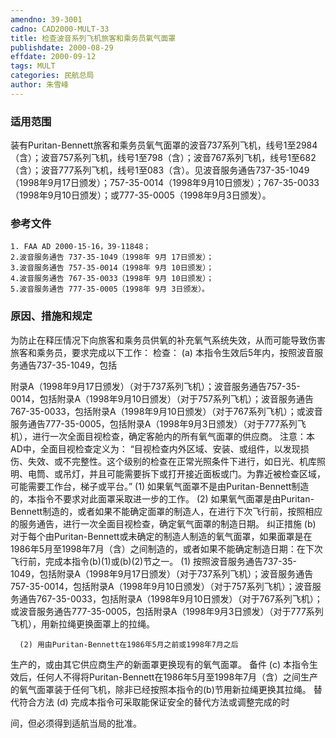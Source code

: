 ```yaml
---
amendno: 39-3001
cadno: CAD2000-MULT-33
title: 检查波音系列飞机旅客和乘务员氧气面罩
publishdate: 2000-08-29
effdate: 2000-09-12
tags: MULT
categories: 民航总局
author: 朱雪峰
---
```


### 适用范围 
装有Puritan-Bennett旅客和乘务员氧气面罩的波音737系列飞机，线号1至2984（含）；波音757系列飞机，线号1至798（含）；波音767系列飞机，线号1至682（含）；波音777系列飞机，线号1至083（含）。见波音服务通告737-35-1049（1998年9月17日颁发）；757-35-0014（1998年9月10日颁发）；767-35-0033（1998年9月10日颁发）；或777-35-0005（1998年9月3日颁发）。

<!--more-->
### 参考文件
    1. FAA AD 2000-15-16，39-11848；
    2.波音服务通告 737-35-1049（1998年 9月 17日颁发）；
    3.波音服务通告 757-35-0014（1998年 9月 10日颁发）；
    4.波音服务通告 767-35-0033（1998年 9月 10日颁发）；
    5.波音服务通告 777-35-0005（1998年 9月 3日颁发）。

### 原因、措施和规定 
为防止在释压情况下向旅客和乘务员供氧的补充氧气系统失效，从而可能导致伤害旅客和乘务员，要求完成以下工作： 
    检查：
 (a) 本指令生效后5年内，按照波音服务通告737-35-1049，包括
       
附录A（1998年9月17日颁发）（对于737系列飞机）；波音服务通告757-35-0014，包括附录A（1998年9月10日颁发）（对于757系列飞机）；波音服务通告767-35-0033，包括附录A（1998年9月10日颁发）（对于767系列飞机）；或波音服务通告777-35-0005，包括附录A（1998年9月3日颁发）（对于777系列飞机），进行一次全面目视检查，确定客舱内的所有氧气面罩的供应商。 
    注意：本AD中，全面目视检查定义为： “目视检查内外区域、安装、或组件，以发现损伤、失效、或不完整性。这个级别的检查在正常光照条件下进行，如日光、机库照明、电筒、或吊灯，并且可能需要拆下或打开接近面板或门。为靠近被检查区域，可能需要工作台，梯子或平台。”
      (1) 如果氧气面罩不是由Puritan-Bennett制造的，本指令不要求对此面罩采取进一步的工作。 
      (2) 如果氧气面罩是由Puritan-Bennett制造的，或者如果不能确定面罩的制造人，在进行下次飞行前，按照相应的服务通告，进行一次全面目视检查，确定氧气面罩的制造日期。 
    纠正措施 
(b) 对于每个由Puritan-Bennett或未确定的制造人制造的氧气面罩，如果面罩是在1986年5月至1998年7月（含）之间制造的，或者如果不能确定制造日期：在下次飞行前，完成本指令(b)(1)或(b)(2)节之一。 
      (1) 按照波音服务通告737-35-1049，包括附录A（1998年9月17日颁发）（对于737系列飞机）；波音服务通告757-35-0014，包括附录A（1998年9月10日颁发）（对于757系列飞机）；波音服务通告767-35-0033，包括附录A（1998年9月10日颁发）（对于767系列飞机）；或波音服务通告777-35-0005，包括附录A（1998年9月3日颁发）（对于777系列飞机），用新拉绳更换面罩上的拉绳。 

      (2) 用由Puritan-Bennett在1986年5月之前或1998年7月之后
生产的，或由其它供应商生产的新面罩更换现有的氧气面罩。 备件
 (c) 本指令生效后，任何人不得将Puritan-Bennett在1986年5月至1998年7月（含）之间生产的氧气面罩装于任何飞机，除非已经按照本指令的(b)节用新拉绳更换其拉绳。 
    替代符合方法 
    (d) 完成本指令可采取能保证安全的替代方法或调整完成的时
       
间，但必须得到适航当局的批准。
